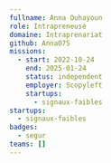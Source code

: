 ```yaml
---
fullname: Anna Ouhayoun
role: Intrapreneuse
domaine: Intraprenariat
github: AnnaO75
missions:
  - start: 2022-10-24
    end: 2025-01-24
    status: independent
    employer: Scopyleft
    startups:
      - signaux-faibles
startups:
  - signaux-faibles
badges:
  - segur
teams: []
---
```

